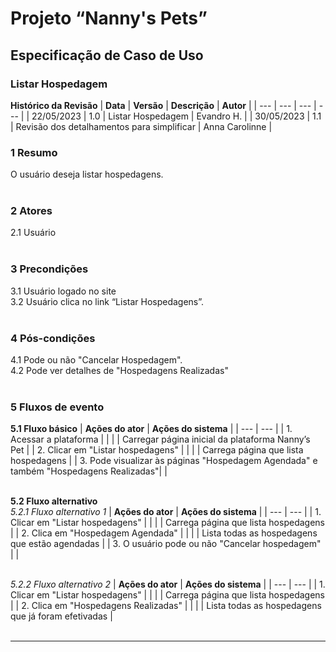 # **Projeto “Nanny's Pets”**
## **Especificação de Caso de Uso**
### **Listar Hospedagem**

**Histórico da Revisão**
| **Data** | **Versão** | **Descrição** | **Autor** |
| --- | --- | --- | --- |
| 22/05/2023 | 1.0 | Listar Hospedagem | Evandro H. |
| 30/05/2023 | 1.1 | Revisão dos detalhamentos para simplificar | Anna Carolinne |
</br>

### **1 Resumo**
O usuário deseja listar hospedagens. </br></br>

### **2 Atores**
2.1 Usuário  </br></br>

### **3 Precondições**  
3.1 Usuário logado no site </br>
3.2 Usuário clica no link “Listar Hospedagens”.  </br></br>


### **4 Pós-condições**  
4.1 Pode ou não "Cancelar Hospedagem".</br>
4.2 Pode ver detalhes de "Hospedagens Realizadas"</br></br>

### **5 Fluxos de evento**
**5.1 Fluxo básico**
| **Ações do ator** | **Ações do sistema** | 
| --- | --- |
| 1. Acessar a plataforma |  | 
|   | Carregar página inicial da plataforma Nanny’s Pet | 
| 2. Clicar em "Listar hospedagens" |  | 
|   | Carrega página que lista hospedagens | 
| 3. Pode visualizar às páginas "Hospedagem Agendada" e  também "Hospedagens Realizadas"|  | 
</br></br>

**5.2 Fluxo alternativo**
</br>
*5.2.1 Fluxo alternativo 1*
| **Ações do ator** | **Ações do sistema** | 
| --- | --- |
| 1. Clicar em "Listar hospedagens" |  | 
|   | Carrega página que lista hospedagens | 
| 2. Clica em "Hospedagem Agendada" |  | 
|   | Lista todas as hospedagens que estão agendadas | 
| 3. O usuário pode ou não "Cancelar hospedagem" |  | 
</br></br>

*5.2.2 Fluxo alternativo 2*
| **Ações do ator** | **Ações do sistema** | 
| --- | --- |
| 1. Clicar em "Listar hospedagens" |  | 
|   | Carrega página que lista hospedagens | 
| 2. Clica em "Hospedagens Realizadas" |  | 
|   | Lista todas as hospedagens que já foram efetivadas | 
</br></br>

-----------------------------------
